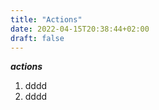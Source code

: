 ```yaml
---
title: "Actions"
date: 2022-04-15T20:38:44+02:00
draft: false
---
```

***actions***
1. dddd
2. dddd
